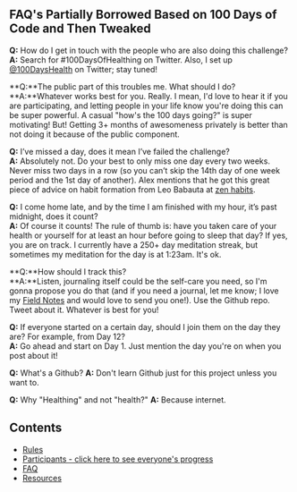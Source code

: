 ## FAQ's Partially Borrowed Based on 100 Days of Code and Then Tweaked

**Q:** How do I get in touch with the people who are also doing this challenge?<br />
**A:** Search for #100DaysOfHealthing on Twitter. Also, I set up [@100DaysHealth](https://twitter.com/100DaysHealth) on Twitter; stay tuned!


**Q:**The public part of this troubles me. What should I do?<br />
**A:**Whatever works best for you. Really. I mean, I'd love to hear it if you are participating, and letting people in your life know you're doing this can be super powerful. A casual "how's the 100 days going?" is super motivating! But! Getting 3+ months of awesomeness privately is better than not doing it because of the public component.

**Q:** I’ve missed a day, does it mean I’ve failed the challenge?<br />
**A:** Absolutely not. Do your best to only miss one day every two weeks. Never miss two days in a row (so you can’t skip the 14th day of one week period and the 1st day of another). Alex mentions that he got this great piece of advice on habit formation from Leo Babauta at [zen habits][zenhab].

**Q:** I come home late, and by the time I am finished with my hour, it’s past midnight, does it count?<br />
**A:** Of course it counts! The rule of thumb is: have you taken care of your health or yourself for at least an hour before going to sleep that day? If yes, you are on track. I currently have a 250+ day meditation streak, but sometimes my meditation for the day is at 1:23am. It's ok.

**Q:**How should I track this?<br />
**A:**Listen, journaling itself could be the self-care you need, so I'm gonna propose you do that (and if you need a journal, let me know; I love my [Field Notes][fieldnotes] and would love to send you one!). Use the Github repo. Tweet about it.  Whatever is best for you!

**Q:** If everyone started on a certain day, should I join them on the day they are? For example, from Day 12?<br />
**A:** Go ahead and start on Day 1. Just mention the day you're on when you post about it!

**Q:** What's a Github?
**A:** Don't learn Github just for this project unless you want to.

**Q:** Why "Healthing" and not "health?"
**A:** Because internet.

## Contents
* [Rules](rules.md)
* [Participants - click here to see everyone's progress](Participants)
* [FAQ](FAQ.md)
* [Resources](resources.md)

[fieldnotes]: https://fieldnotesbrand.com/
[zenhab]: http://zenhabits.net/
